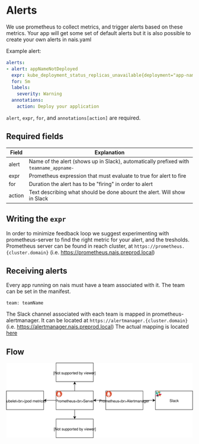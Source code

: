 # Alerts
We use prometheus to collect metrics, and trigger alerts based on these metrics. Your app will get some set of default alerts but it is also
possible to create your own alerts in nais.yaml

Example alert:
```yaml
alerts:
- alert: appNameNotDeployed
  expr: kube_deployment_status_replicas_unavailable{deployment="app-name"} > 0
  for: 5m
  labels:
    severity: Warning
  annotations:
    action: Deploy your application
```
`alert`, `expr`, `for`, and `annotations[action]` are required.


## Required fields
| Field  | Explanation                                                                            |
| ------ | -------------------------------------------------------------------------------------- |
| alert  | Name of the alert (shows up in Slack), automatically prefixed with `teamname_appname-` |
| expr   | Prometheus expression that must evaluate to true for alert to fire                     |
| for    | Duration the alert has to be "firing" in order to alert                                |
| action | Text describing what should be done abount the alert. Will show in Slack               |


## Writing the `expr`
In order to minimize feedback loop we suggest experimenting with prometheus-server to find the right metric for your alert, and the
tresholds. Prometheus server can be found in reach cluster, at `https://prometheus.{cluster.domain}` (i.e.
https://prometheus.nais.preprod.local)


## Receiving alerts
Every app running on nais must have a team associated with it. The team can be set in the manifest.
```
team: teamName
```

The Slack channel associated with each team is mapped in prometheus-alertmanager.
It can be located at `https://alertmanager.{cluster.domain}` (i.e. https://alertmanager.nais.preprod.local)
The actual mapping is located [here](https://github.com/navikt/nais-yaml/blob/master/vars/cm-nais-prometheus-prometheus-alertmanager.yaml)

## Flow
![Prometheus Server \<-- Prometheus Alertmanager](./_media/Prometheus_Alertmanager.svg)
